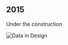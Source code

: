 ## 2015

Under the construction

![Data in Design](https://namjulee.github.io/njs-lab-public/project/2014-helsinki-guggenheim-competition/2014-helsinki-guggenheim-competition.jpg)